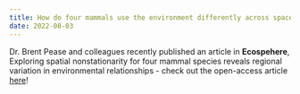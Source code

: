 ```yaml
---
title: How do four mammals use the environment differently across space? Check out a new research article from our lab!
date: 2022-08-03
---
```


Dr. Brent Pease and colleagues recently published an article in **Ecospehere**, Exploring spatial nonstationarity for four mammal species reveals regional variation in environmental relationships - check out the open-access article [here](https://doi.org/10.1002/ecs2.4166)!

